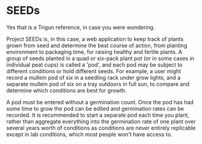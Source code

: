 # SEEDs

Yes that is a Trigun reference, in case you were wondering. 

Project SEEDs is, in this case, a web application to keep track of plants grown from seed and determine the best course of action, from planting environment to packaging time, for raising healthy and fertile plants. A group of seeds planted in a quad or six-pack plant pot (or in some cases in individual peat cups) is called a 'pod', and each pod may be subject to different conditions or hold different seeds. For example, a user might record a mullein pod of six in a seedling rack under grow lights, and a separate mullein pod of six on a tray outdoors in full sun, to compare and determine which conditions are best for growth.

A pod must be entered without a germination count. Once the pod has had some time to grow the pod can be edited and germination rates can be recorded. It is recommended to start a separate pod each time you plant, rather than aggregate everything into the germination rate of one plant over several years worth of conditions as conditions are never entirely replicable except in lab conditions, which most people won't have access to. 